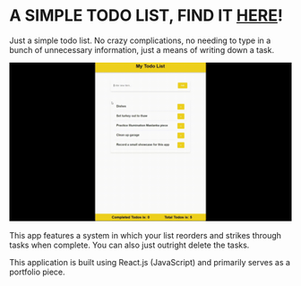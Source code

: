 A SIMPLE TODO LIST, FIND IT [HERE](https://odysseus326.github.io/todoapp/)!
===========================================================================

<p>Just a simple todo list. No crazy complications, no needing to type in a bunch of unnecessary information, just a means of writing down a task.</p>

![Short showcase of Evan's todo app, highlighting a couple interactive features.](./todoapp-showcase.gif)

<p>This app features a system in which your list reorders and strikes through tasks when complete. You can also just outright delete the tasks.</p>

<p>This application is built using React.js (JavaScript) and primarily serves as a portfolio piece.</p>

